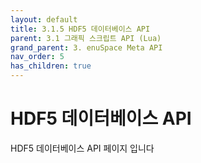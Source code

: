 ```yaml
---
layout: default
title: 3.1.5 HDF5 데이터베이스 API
parent: 3.1 그래픽 스크립트 API (Lua)
grand_parent: 3. enuSpace Meta API
nav_order: 5
has_children: true
---
```


# HDF5 데이터베이스 API

HDF5 데이터베이스 API 페이지 입니다